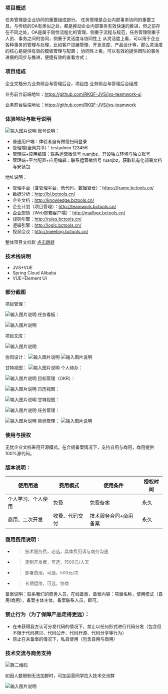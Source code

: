 

### 项目概述


任务管理是企业协同的重要组成部分。
     任务管理是企业内部事务协同的重要工具，与传统的OA有类似之处，都是推动企业内部事务有效快速的推进，但之前存在不同之处，OA是属于刚性流程化的管理，侧重于流程与规范，任务管理侧重于人员、事务之间的协同，侧重于灵活度与协同性上
    从灵活度上看，可以用于企业各种事务的管理与处理，比如客户进展管理、开发进度、产品设计等，那么灵活度的核心是提供有效的模板管理与配置；
协同性上看，可以有效的提供团队的事务进展的同步与推进，便捷有效的查看方式；



### 项目组成
企业文档分为业务前台与管理后台，项目由 业务前台与管理后台组成

业务前台前端地址：https://github.com/RKQF-JVS/jvs-teamwork-ui

业务前台后端地址：https://github.com/RKQF-JVS/jvs-teamwork



### **体验地址与账号说明**
![输入图片说明](img/imagezhanghao.png)
账号说明：

- 普通用户端：体验者自有微信扫码登录
- 管理端(全网共享)：testadmin  123456
- 管理端+应用编辑：联系运营微信号 ruanjbz，开设独立环境与独立账号
- 管理端+平台配置+应用编辑：联系运营微信号 ruanjbz，获取私有化部署文档与安装包


地址说明：

- 管理平台（含管理平台、低代码、数据智仓）：https://frame.bctools.cn/
- 数据分析：http://bi.bctools.cn/
- 企业文档：http://knowledge.bctools.cn/
- 企业计划（项目管理）：http://teamwork.bctools.cn/
- 企业邮筒（Web邮箱客户端）：http://mailbox.bctools.cn/
- 规则引擎：http://rules.bctools.cn/
- 逻辑引擎：http://logic.bctools.cn/
- 视频会议：http://meeting.bctools.cn/

整体项目文档群 [点击跳转](http://knowledge.bctools.cn/#/view?id=dd37733c43c064ac1c4f1c2155e04ce6)



### 技术栈说明
* JVS+VUE
* Spring Cloud Alibaba
* VUE+Element UI

### 部分截图
项目管理：

![输入图片说明](img/image%E8%AE%A1%E5%88%92%E7%AE%A1%E7%90%86.png)
任务看板：

![输入图片说明](img/%E4%BB%BB%E5%8A%A1%E7%9C%8B%E6%9D%BF.jpg)

项目文库：

![输入图片说明](%E9%A1%B9%E7%9B%AE%E6%96%87%E5%BA%93.png)


协同设计：
![输入图片说明](img/image%E5%8D%8F%E5%90%8C.png)
![输入图片说明](img/image%E7%BC%96%E8%BE%91.png)

甘特视图：
![输入图片说明](img/image%E7%94%98%E7%89%B9%E8%A7%86%E5%9B%BE.png)
个人待办：

![输入图片说明](img/image%E4%B8%AA%E4%BA%BA%E5%BE%85%E5%8A%9E.png)
目标管理（OKR）：

![输入图片说明](img/image%E7%9B%AE%E6%A0%87%E7%AE%A1%E7%90%86.png)
日历视图：

![输入图片说明](img/image%E6%97%A5%E5%8E%86%E7%9C%8B%E6%9D%BF.png)
甘特视图：

![输入图片说明](img/image%E7%94%98%E7%89%B9%E5%9B%BE.png)
任务管理：

![输入图片说明](img/5.png)
目标管理：
![输入图片说明](img/image%E7%9B%AE%E6%A0%87%E7%AE%A1%E7%90%86.png)



### 使用与授权
无忧企业文档采用开源模式，在合规备案情况下，支持自用与商用，商用提供100%源代码。
### 版本说明：
使用用途|费用模式|使用条件|授权时间
-|-|-|-
个人学习、个人使用|免费|免费备案|永久
商用、二次开发|收费、代码交付|技术服务合同+商用备案|永久

### 商用费用说明：
- > 技术服务费，必选，具体费用请与商务沟通
- > 定制开发费，可选，1500元/人天
- > 部署费用，可选，500元/次
- > 长期运维，可选，协商


备案说明：联系我们的商务人员，在线备案，备案内容：项目名称，使用模式（自用/商用），备案主体主体，备案联系人员，即可。
### 禁止行为（为了保障产品走得更远）：
* 在未获得我方认可分发代码的情况下，禁止以任何形式进行代码分发（包含但不限于代码拷贝、代码公开、代码开源、代码分享等行为）
* 禁止在未备案的情况下，私自使用（包含自用与商用）



### 技术交流与商务支持

![群二维码](https://github.com/RKQF-JVS/jvs-teamwork/assets/94048608/ff32a3ac-1b9b-4c24-9c41-9fabd32df14c)




如因人数限制无法加群时，可加运营同学拉入技术交流群

![输入图片说明](https://foruda.gitee.com/images/1693376631879434922/54ec140e_10006021.png "屏幕截图")


